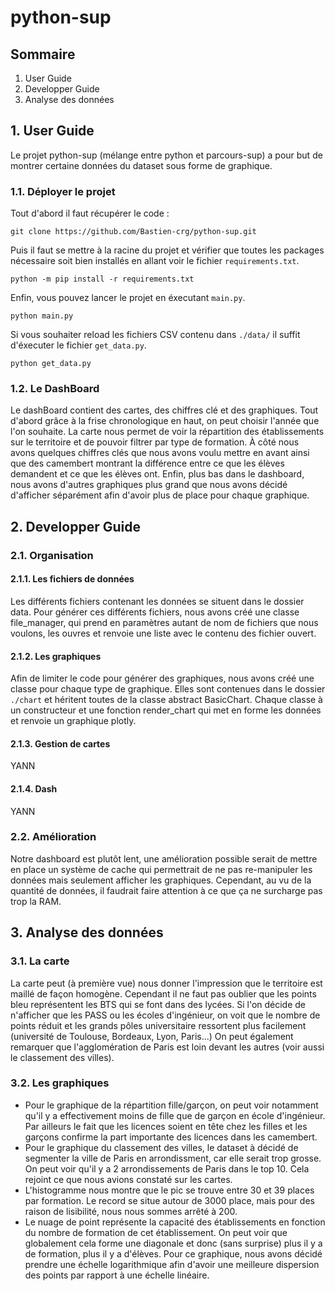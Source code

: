 # python-sup
## Sommaire
1. User Guide
2. Developper Guide
3. Analyse des données
## 1. User Guide
Le projet python-sup (mélange entre python et parcours-sup) a pour but de montrer certaine données du dataset sous forme de graphique.
### 1.1. Déployer le projet
Tout d'abord  il faut récupérer le code : 
```
git clone https://github.com/Bastien-crg/python-sup.git
```
Puis il faut se mettre à la racine du projet et vérifier que toutes les packages nécessaire soit bien installés en allant voir le fichier `requirements.txt`.
```
python -m pip install -r requirements.txt
```
Enfin, vous pouvez lancer le projet en éxecutant `main.py`.
```
python main.py
```
Si vous souhaiter reload les fichiers CSV contenu dans `./data/` il suffit d'éxecuter le fichier `get_data.py`.
```
python get_data.py
```
### 1.2. Le DashBoard
Le dashBoard contient des cartes, des chiffres clé et des graphiques.
Tout d'abord grâce à la frise chronologique en haut, on peut choisir l'année que l'on souhaite.
La carte nous permet de voir la répartition des établissements sur le territoire et de pouvoir filtrer par type de formation.
À côté nous avons quelques chiffres clés que nous avons voulu mettre en avant ainsi que des camembert montrant la différence entre ce que les élèves demandent et ce que les élèves ont.
Enfin, plus bas dans le dashboard, nous avons d'autres graphiques plus grand que nous avons décidé d'afficher séparément afin d'avoir plus de place pour chaque graphique.
## 2. Developper Guide
### 2.1. Organisation
#### 2.1.1. Les fichiers de données
Les différents fichiers contenant les données se situent dans le dossier data.
Pour générer ces différents fichiers, nous avons créé une classe file_manager, qui prend en paramètres autant de nom de fichiers que nous voulons, les ouvres et renvoie une liste avec le contenu des fichier ouvert.
#### 2.1.2. Les graphiques
Afin de limiter le code pour générer des graphiques, nous avons créé une classe pour chaque type de graphique.
Elles sont contenues dans le dossier `./chart` et héritent toutes de la classe abstract BasicChart.
Chaque classe à un constructeur et une fonction render_chart qui met en forme les données et renvoie un graphique plotly.
#### 2.1.3. Gestion de cartes
YANN
#### 2.1.4. Dash
YANN
### 2.2. Amélioration
Notre dashboard est plutôt lent, une amélioration possible serait de mettre en place un système de cache qui permettrait de ne pas re-manipuler les données mais seulement afficher les graphiques.
Cependant, au vu de la quantité de données, il faudrait faire attention à ce que ça ne surcharge pas trop la RAM.
## 3. Analyse des données
### 3.1. La carte
La carte peut (à première vue) nous donner l'impression que le territoire est maillé de façon homogène.
Cependant il ne faut pas oublier que les points bleu représentent les BTS qui se font dans des lycées. Si l'on décide de n'afficher que les PASS ou les écoles d'ingénieur, on voit que le nombre de points réduit et les grands pôles universitaire ressortent plus facilement (université de Toulouse, Bordeaux, Lyon, Paris...)
On peut également remarquer que l'agglomération de Paris est loin devant les autres (voir aussi le classement des villes).
### 3.2. Les graphiques
- Pour le graphique de la répartition fille/garçon, on peut voir notamment qu'il y a effectivement moins de fille que de garçon en école d'ingénieur. Par ailleurs le fait que les licences soient en tête chez les filles et les garçons confirme la part importante des licences dans les camembert.
- Pour le graphique du classement des villes, le dataset à décidé de segmenter la ville de Paris en arrondissment, car elle serait trop grosse. On peut voir qu'il y a 2 arrondissements de Paris dans le top 10. Cela rejoint ce que nous avions constaté sur les cartes.
- L'histogramme nous montre que le pic se trouve entre 30 et 39 places par formation. Le record se situe autour de 3000 place, mais pour des raison de lisibilité, nous nous sommes arrêté à 200.
- Le nuage de point représente la capacité des établissements en fonction du nombre de formation de cet établissement. On peut voir que globalement cela forme une diagonale et donc (sans surprise) plus il y a de formation, plus il y a d'élèves. Pour ce graphique, nous avons décidé prendre une échelle logarithmique afin d'avoir une meilleure dispersion des points par rapport à une échelle linéaire.
